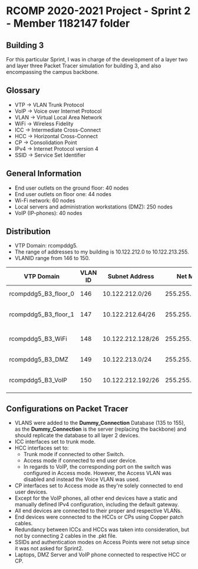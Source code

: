 RCOMP 2020-2021 Project - Sprint 2 - Member 1182147 folder
===========================================

## Building 3

For this particular Sprint, I was in charge of the development of a layer two and layer three Packet Tracer simulation for building 3, and also encompassing the campus backbone.

## Glossary

 - VTP -> VLAN Trunk Protocol
 - VoIP -> Voice over Internet Protocol
 - VLAN -> Virtual Local Area Network
 - WiFi -> Wireless Fidelity
 - ICC -> Intermediate Cross-Connect
 - HCC -> Horizontal Cross-Connect
 - CP -> Consolidation Point
 - IPv4 -> Internet Protocol version 4
 - SSID -> Service Set Identifier

## General Information

- End user outlets on the ground floor: 40 nodes
- End user outlets on floor one: 44 nodes
- Wi-Fi network: 60 nodes
- Local servers and administration workstations (DMZ): 250 nodes
- VoIP (IP-phones): 40 nodes

## Distribution

 - VTP Domain: rcompddg5.
 - The range of addresses to my building is 10.122.212.0 to 10.122.213.255.
 - VLANID range from 146 to 150.

| VTP Domain  | VLAN ID | Subnet Address  | Net Mask  | Available Address Range  |  Broadcast Address |
|---|---|---|---|---|---|
| rcompddg5_B3_floor_0 | 146 | 10.122.212.0/26   | 255.255.255.192 | 10.122.212.1 - 10.122.212.62    | 10.122.214.63  |
| rcompddg5_B3_floor_1 | 147 | 10.122.212.64/26  | 255.255.255.192 | 10.122.212.65 - 10.122.212.126  | 10.122.214.127 |
| rcompddg5_B3_WiFi    | 148 | 10.122.212.128/26 | 255.255.255.192 | 10.122.212.129 - 10.122.212.190 | 10.122.214.191 |
| rcompddg5_B3_DMZ     | 149 | 10.122.213.0/24   |  255.255.255.0  | 10.122.213.1 - 10.122.213.254   | 10.122.215.255 |
| rcompddg5_B3_VoIP    | 150 | 10.122.212.192/26 | 255.255.255.192 | 10.122.212.193 - 10.122.212.254 | 10.122.214.255 |


## Configurations on Packet Tracer

- VLANS were added to the **Dummy_Connection** Database (135 to 155), as the **Dummy_Connection** is the server (replacing the backbone) and should replicate the database to all layer 2 devices.
- ICC interfaces set to trunk mode.
- HCC interfaces set to:
    - Trunk mode if connected to other Switch.
    - Access mode if connected to end user device.
    - In regards to VoIP, the corresponding port on the switch was configured in Access mode. However, the Access VLAN was disabled and instead the Voice VLAN was used.
- CP interfaces set to Access mode as they're solely connected to end user devices.
- Except for the VoIP phones, all other end devices have a static and manually defined IPv4 configuration, including the default gateway.
- All end devices are connected to their proper and respective VLANs.
- End devices were connected to the HCCs or CPs using Copper patch cables.
- Redundancy between ICCs and HCCs was taken into consideration, but not by connecting 2 cables in the .pkt file.
- SSIDs and authentication modes on Access Points were not setup since it was not asked for Sprint2.
- Laptops, DMZ Server and VoIP phone connected to respective HCC or CP.
